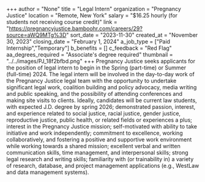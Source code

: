 +++
author = "None"
title = "Legal Intern"
organization = "Pregnancy Justice"
location = "Remote, New York"
salary = "$16.25 hourly (for students not receiving course credit)"
link = "https://pregnancyjustice.bamboohr.com/careers/29?source=aWQ9MTg%3D"
sort_date = "2023-11-30"
created_at = "November 30, 2023"
closing_date = "February 1, 2024"
a_job_type = ["Paid Internship","Temporary"]
b_benefits = []
c_feedback = "Red Flag"
aa_degrees_required = "Associate's degree required"
thumbnail = "../../images/PJ_18f2bfbd.png"
+++
Pregnancy Justice seeks applicants for the position of legal intern to begin in the Spring (part-time) or Summer (full-time) 2024. The legal intern will be involved in the day-to-day work of the Pregnancy Justice legal team with the opportunity to undertake significant legal work, coalition building and policy advocacy, media writing and public speaking, and the possibility of attending conferences and making site visits to clients. Ideally, candidates will be current law students, with expected J.D. degree by spring 2026;
demonstrated passion, interest, and experience related to social justice, racial justice, gender justice, reproductive justice, public health, or related fields or experiences a plus; interest in the Pregnancy Justice mission; self-motivated with ability to take initiative and work independently; commitment to excellence, working collaboratively, and fostering a positive and supportive work environment while working towards a shared mission; excellent verbal and written communication skills, time management, and interpersonal skills;
strong legal research and writing skills; familiarity with (or trainability in) a variety of research, database, and project management applications (e.g., WestLaw and data management systems).